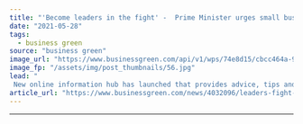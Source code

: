 ```yaml
---
title: "'Become leaders in the fight' -  Prime Minister urges small businesses to set climate goals"
date: "2021-05-28"
tags: 
  - business green
source: "business green"
image_url: "https://www.businessgreen.com/api/v1/wps/74e8d15/cbcc464a-9b01-493c-9310-42f0882ce5d6/2/Shed-1-Distillery-3-185x114.jpg"
image_fp: "/assets/img/post_thumbnails/56.jpg"
lead: "
 New online information hub has launched that provides advice, tips and resources for SMEs looking to set climate targets and 'green' their operations and activity ..."
article_url: "https://www.businessgreen.com/news/4032096/leaders-fight-prime-minister-urges-small-businesses-set-climate-goals"
---
```


---
